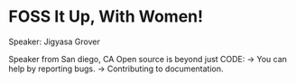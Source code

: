 # FOSS It Up, With Women!
Speaker: Jigyasa Grover

Speaker from San diego, CA
Open source is beyond just CODE:
-> You can help by reporting bugs.
-> Contributing to documentation.
